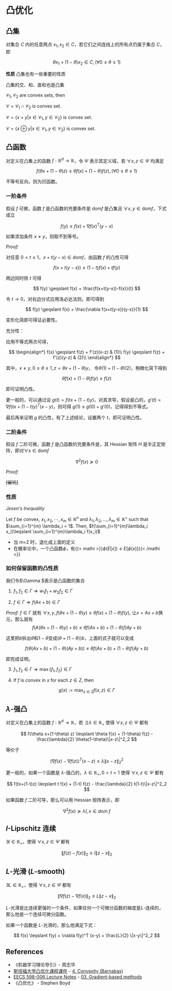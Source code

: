 # 凸优化

## 凸集

对集合 $C$ 内的任意两点 $x_1, x_2 \in C$，若它们之间连线上的所有点仍属于集合 $C$，即

$$
\theta x_1 + (1-\theta) x_2  \in C, (\forall 0 \leqslant \theta \leqslant 1)
$$

**性质**
凸集也有一些重要的性质

凸集的交、和、直和也是凸集

$\mathcal{C_1,C_2}$ are convex sets, then

$\mathcal{C}=\mathcal{C_1} \cap \mathcal{C_2}$ is convex set.

$\mathcal{C}=\{x+y|x\in \mathcal{C_1}, y\in \mathcal{C_2}\}$ is convex set.

$\mathcal{C}=\{x\oplus y|x\in \mathcal{C_1}, y\in \mathcal{C_2}\}$ is convex set.

## 凸函数

对定义在凸集上的函数 $f:\mathbb{R}^d\to \mathbb{R}$，令 $\Psi$ 表示其定义域，若 $\forall x, z \in \Psi$ 均满足

$$
f(\theta x + (1-\theta) z) \leqslant \theta f(x) + (1-\theta) f(z), (\forall 0 \leqslant \theta \leqslant 1)
$$

不等号反向，则为凹函数。

### 一阶条件

假设 $f$ 可微，函数 $f$ 是凸函数的充要条件是 $\text{dom} f$ 是凸集且 $\forall x,y \in \text{dom} f$，下式成立

$$
f(y) \leqslant f(x) + \nabla f(x)^{T} (y-x)
$$

如果添加条件 $x\neq y$，则取不到等号。

_Proof:_

对任意 $0 < t \leqslant 1$，$x + t(y-x) \in \text{dom} f$，由函数 $f$ 的凸性可得

$$
f(x+t(y-x)) \leqslant (1-t)f(x) + tf(y)
$$

两边同时除 $t$ 可得

$$
f(y) \geqslant f(x) + \frac{f(x+t(y-x))-f(x)}{t}
$$

令 $t \to 0$，对右边分式应用洛必达法则，即可得到

$$
f(y) \geqslant f(x) + \frac{\nabla f(x+t(y-x))(y-x)}{1}
$$

变形化简即可得证必要性。

充分性：

应用不等式两次可得，

$$
\begin{align*}
f(x) \geqslant f(z) + f'(z)(x-z) & (1)\\ f(y) \geqslant f(z) + f'(z)(y-z) & (2)\\
\end{align*}
$$

其中，$x\neq y, 0\leqslant \theta \leqslant 1,z=\theta x + (1-\theta) y$， 令$\theta (1) + (1-\theta) (2)$，稍微化简下得到

$$
\theta f(x) + (1-\theta) f(y) \geqslant f(z)
$$

即可证明凸性。

更一般的，可以通过设 $g(t) = f(tx + (1-t)y)$，对其求导，假设是凸的，$g'(t)=\nabla f(tx+(1-t)y)^{T}(x-y)$，则可得 $g(1)\leqslant g(0) + g'(0)$，记得得到不等式。

最后再来证明 $g$ 的凸性，有了上述结论，设置两个 $t$，即可证明凸性。

### 二阶条件

假设 $f$ 二阶可微，函数 $f$ 是凸函数的充要条件是，其 Hessian 矩阵 $H$ 是半正定矩阵，即对$\forall x \in \text{dom} f$

$$
\nabla ^2 f(x) \succeq 0
$$

_Proof:_

~~[留坑]~~

### 性质

_Jesen's Inequality_

Let $f$ be convex, $x_1,x_2,\cdots,x_m \in \mathbb{R}^n$ and $\lambda_1,\lambda_2,...,\lambda_m ∈\mathbb{R}^{+}$ such that $\sum_{i=1}^{m} \lambda_i = 1$.
Then, $f(\sum_{i=1}^{m}\lambda_i x_i)\leqslant \sum_{i=1}^{m}\lambda_i f(x_i)$

- 当 m=2 时，退化成上面的定义
- 在概率论中，一个凸函数$\phi$，有{{< mathi >}}$\phi(E[x])\leqslant E[\phi(x)]${{< /mathi >}}

### 如何保留函数的凸性质

我们令$\Gamma $表示是凸函数的集合

1. $f_1,f_2\in \Gamma \Rightarrow w_1f_1+w_2f_2\in \Gamma$

2. $f\in \Gamma \Rightarrow f(Ax+b)\in \Gamma$

_Proof:_ $f\in \Gamma$ 就有 $\forall x,y, f(\theta x+(1-\theta)y)\leqslant \theta f(x) + (1-\theta)f(y)$, 让$x=Ax+b$换元，那么就有
$$f(A(\theta x+(1-\theta)y)+b)\leqslant \theta f(Ax+b) + (1-\theta)f(Ay+b)$$

这里把$b$拆出$\theta$和$1-\theta$变成$(\theta + (1-\theta))b$，上面的式子就可以变成

$$f(\theta (Ax+b)+(1-\theta)(Ay+b))\leqslant \theta f(Ax+b) + (1-\theta)f(Ay+b)$$

即完成证明。

3. $f_1,f_2\in \Gamma \Rightarrow \max\{f_1,f_2\}\in \Gamma$

4. If $f$ is convex in $x$ for each $z\in Z$, then

$$g(x):=\max_{z\in Z}f(x,z) \in \Gamma$$

## $\lambda$-强凸

对定义在凸集上的函数 $f:\mathbb{R}^d\to \mathbb{R}$，若 $\exists \lambda \in \mathbb{R}_{+}$ 使得 $\forall x,z \in \Psi$ 都有

$$
f(\theta x+(1-\theta) z) \leqslant \theta f(x) + (1-\theta) f(z) - \frac{\lambda}{2} \theta(1-\theta)\|x-z\|^2_2
$$

等价于

$$
(\nabla f(x) - \nabla f(z)) ^{T} (x-z) \geqslant \lambda \|x-z\|^2_2
$$

更一般的，如果一个函数是 $\lambda$-强凸的，$\lambda \in \mathbb{R}_{+}, 0<t<1$ 使得 $\forall x,z \in \Psi$ 都有

$$
f(tx+(1-t)z) \leqslant t f(x) + (1-t) f(z) - \frac{\lambda}{2} t(1-t)\|x-z\|^2_2
$$

如果函数 $f$ 二阶可导，那么可以用 Hessian 矩阵表示，即

$$
\nabla ^2 f(x) \succeq \lambda I, x\in \text{dom } f
$$

## $l$-Lipschitz 连续

$\exists l \in \mathbb{R}_+$，使得 $\forall x, z \in \Psi$ 都有

$$
\| f(z) - f(x)\|_2 \leqslant l \|z - x\|_2
$$

## $L$-光滑 ($L$-smooth)

$\exists L \in \mathbb{R}_+$，使得 $\forall x, z \in \Psi$ 都有

$$
\| \nabla f(z) - \nabla f(x)\|_2 \leqslant L \|z - x\|_2
$$

$L$-光滑是比连续更强的一个条件，如果任何一个可微分函数的梯度是$L$-连续的，那么他是一个连续可微分函数。

如果一个函数是 $L$-光滑的，那么他满足下式：

$$
f(x) \leqslant f(y) + \nabla f(y)^T (x-y) + \frac{L}{2} \|x-y\|^2_2
$$

## References

- 《机器学习理论导引》- 周志华
- [斯坦福大学凸优化课程课件](https://www.stat.cmu.edu/~ryantibs/convexopt-F13/) - [4. Convexity (Barnabas)](https://www.stat.cmu.edu/~ryantibs/convexopt-F13/scribes/lec4.pdf)
- [EECS 598-006 Lecture Notes](https://web.eecs.umich.edu/~fessler/course/598/l/) - [03. Gradient-based methods](https://web.eecs.umich.edu/~fessler/course/598/l/n-03-gd.pdf)
- 《凸优化》 - Stephen Boyd
